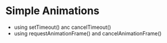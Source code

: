 # Simple Animations

- using setTimeout() anc cancelTimeout()
- using requestAnimationFrame() and cancelAnimationFrame()